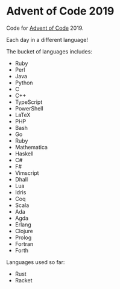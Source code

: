 # Advent of Code 2019

Code for [Advent of Code][aoc] 2019.

Each day in a different language!

The bucket of languages includes:
- Ruby
- Perl
- Java
- Python
- C
- C++
- TypeScript
- PowerShell
- LaTeX
- PHP
- Bash
- Go
- Ruby
- Mathematica
- Haskell
- C#
- F#
- Vimscript
- Dhall
- Lua
- Idris
- Coq
- Scala
- Ada
- Agda
- Erlang
- Clojure
- Prolog
- Fortran
- Forth

Languages used so far:
- Rust
- Racket

[aoc]: https://adventofcode.com/
